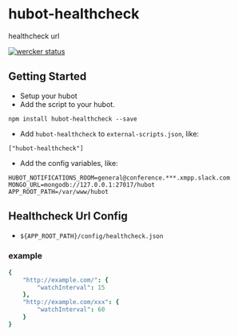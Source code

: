 # hubot-healthcheck

healthcheck url

[![wercker status](https://app.wercker.com/status/95caf414fd8c02d26dfc1f41fce85d90/m "wercker status")](https://app.wercker.com/project/bykey/95caf414fd8c02d26dfc1f41fce85d90)

## Getting Started

* Setup your hubot
* Add the script to your hubot.
```
npm install hubot-healthcheck --save
```
* Add `hubot-healthcheck` to `external-scripts.json`, like:
```
["hubot-healthcheck"]
```
* Add the config variables, like:
```
HUBOT_NOTIFICATIONS_ROOM=general@conference.***.xmpp.slack.com
MONGO_URL=mongodb://127.0.0.1:27017/hubot
APP_ROOT_PATH=/var/www/hubot
```

## Healthcheck Url Config
* `${APP_ROOT_PATH}/config/healthcheck.json`

### example
```coffee
{
    "http://example.com/": {
        "watchInterval": 15
    },
    "http://example.com/xxx": {
        "watchInterval": 60
    }
}
```
